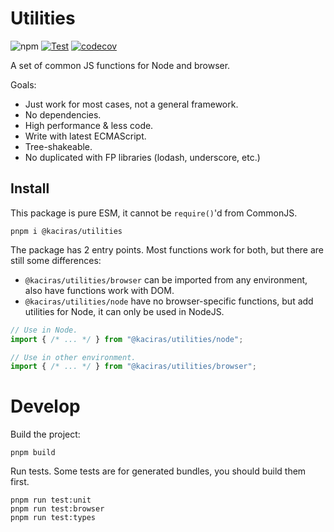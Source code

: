 # Utilities

![npm](https://img.shields.io/npm/v/@kaciras/utilities)
[![Test](https://github.com/Kaciras/utilities/actions/workflows/test.yml/badge.svg)](https://github.com/Kaciras/utilities/actions/workflows/test.yml)
[![codecov](https://codecov.io/gh/Kaciras/utilities/branch/master/graph/badge.svg?token=LVN4Y86T39)](https://codecov.io/gh/Kaciras/utilities)

A set of common JS functions for Node and browser.

Goals:

* Just work for most cases, not a general framework.
* No dependencies.
* High performance & less code.
* Write with latest ECMAScript.
* Tree-shakeable.
* No duplicated with FP libraries (lodash, underscore, etc.)

## Install

This package is pure ESM, it cannot be `require()`'d from CommonJS.

```
pnpm i @kaciras/utilities
```

The package has 2 entry points. Most functions work for both, but there are still some differences:

* `@kaciras/utilities/browser` can be imported from any environment, also have functions work with DOM.
* `@kaciras/utilities/node` have no browser-specific functions, but add utilities for Node, it can only be used in NodeJS.

```javascript
// Use in Node.
import { /* ... */ } from "@kaciras/utilities/node";

// Use in other environment.
import { /* ... */ } from "@kaciras/utilities/browser";
```

# Develop

Build the project:

```
pnpm build
```

Run tests. Some tests are for generated bundles, you should build them first.

```
pnpm run test:unit
pnpm run test:browser
pnpm run test:types
```
